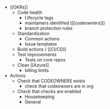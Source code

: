 - [[OKRs]]
	- Code health
		- LIfecycle tags
		- maintainers identified ([[codeowners]])
		- branch protection rules
	- Standardization
		- Common actions
		- Issue templates
	- Build actions / [[CI/CD]]
	- Test improvements
		- Tests on core repos
	- Clean [[Azure]]
		- billing limits
- Actions
	- Check that CODEOWNERS exists
		- check that codeowners are in org
	- Check that checks are enabled
		- Housekeeping
		- General